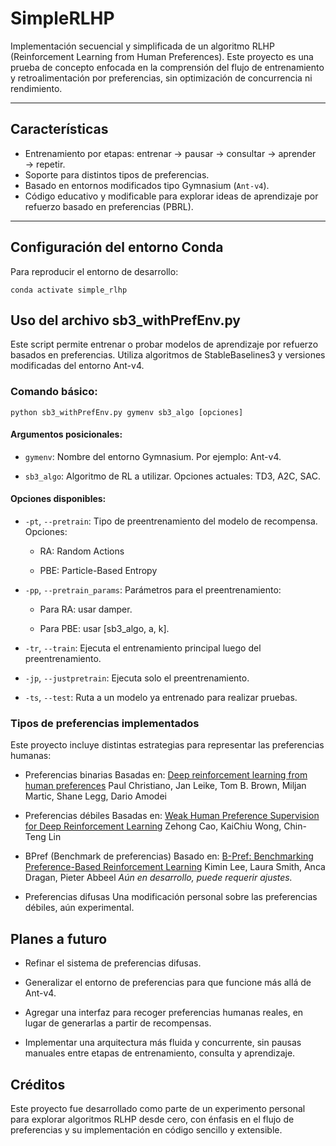 # SimpleRLHP

Implementación secuencial y simplificada de un algoritmo RLHP (Reinforcement Learning from Human Preferences). Este proyecto es una prueba de concepto enfocada en la comprensión del flujo de entrenamiento y retroalimentación por preferencias, sin optimización de concurrencia ni rendimiento.

---

## Características

- Entrenamiento por etapas: entrenar → pausar → consultar → aprender → repetir.
- Soporte para distintos tipos de preferencias.
- Basado en entornos modificados tipo Gymnasium (`Ant-v4`).
- Código educativo y modificable para explorar ideas de aprendizaje por refuerzo basado en preferencias (PBRL).

---

## Configuración del entorno Conda

Para reproducir el entorno de desarrollo:

```conda env create -f environment.yml
conda activate simple_rlhp
```

##  Uso del archivo sb3_withPrefEnv.py
Este script permite entrenar o probar modelos de aprendizaje por refuerzo basados en preferencias. Utiliza algoritmos de StableBaselines3 y versiones modificadas del entorno Ant-v4.

### Comando básico:

```python sb3_withPrefEnv.py gymenv sb3_algo [opciones]```

#### Argumentos posicionales:

* `gymenv`: Nombre del entorno Gymnasium. Por ejemplo: Ant-v4.

* `sb3_algo`: Algoritmo de RL a utilizar. Opciones actuales: TD3, A2C, SAC.

#### Opciones disponibles:
* `-pt`, `--pretrain`: Tipo de preentrenamiento del modelo de recompensa. Opciones:

    - RA: Random Actions

    - PBE: Particle-Based Entropy

* `-pp`, `--pretrain_params`: Parámetros para el preentrenamiento:

    - Para RA: usar damper.

    - Para PBE: usar [sb3_algo, a, k].

* `-tr`, `--train`: Ejecuta el entrenamiento principal luego del preentrenamiento.

* `-jp`, `--justpretrain`: Ejecuta solo el preentrenamiento.

* `-ts`, `--test`: Ruta a un modelo ya entrenado para realizar pruebas.

### Tipos de preferencias implementados
Este proyecto incluye distintas estrategias para representar las preferencias humanas:

- Preferencias binarias
    Basadas en:
    [Deep reinforcement learning from human preferences](https://arxiv.org/abs/1706.03741)
    Paul Christiano, Jan Leike, Tom B. Brown, Miljan Martic, Shane Legg, Dario Amodei

- Preferencias débiles
    Basadas en:
    [Weak Human Preference Supervision for Deep Reinforcement Learning](https://ieeexplore.ieee.org/abstract/document/9448304)
    Zehong Cao, KaiChiu Wong, Chin-Teng Lin

- BPref (Benchmark de preferencias)
    Basado en:
    [B-Pref: Benchmarking Preference-Based Reinforcement Learning](https://openreview.net/forum?id=ps95-mkHF_)
    Kimin Lee, Laura Smith, Anca Dragan, Pieter Abbeel
    *Aún en desarrollo, puede requerir ajustes.*

- Preferencias difusas
    Una modificación personal sobre las preferencias débiles, aún experimental.

## Planes a futuro
- Refinar el sistema de preferencias difusas.

- Generalizar el entorno de preferencias para que funcione más allá de Ant-v4.

- Agregar una interfaz para recoger preferencias humanas reales, en lugar de generarlas a partir de recompensas.

- Implementar una arquitectura más fluida y concurrente, sin pausas manuales entre etapas de entrenamiento, consulta y aprendizaje.


## Créditos
Este proyecto fue desarrollado como parte de un experimento personal para explorar algoritmos RLHP desde cero, con énfasis en el flujo de preferencias y su implementación en código sencillo y extensible.

